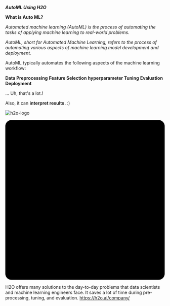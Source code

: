 ***AutoML Using H2O***


**What is Auto ML?**

_Automated machine learning (AutoML) is the process of automating the tasks of applying machine learning to real-world problems._

_AutoML, short for Automated Machine Learning, refers to the process of automating various aspects of machine learning model development and deployment._

AutoML typically automates the following aspects of the machine learning workflow:

**Data Preprocessing**
**Feature Selection**
**hyperparameter Tuning**
**Evaluation**
**Deployment**

... Uh, that's a lot.!

Also, it can **interpret results.** :)

![h2o-logo](https://github.com/hari255/H2OAutoML-/assets/59302293/bd1f8454-f114-430a-b79c-1a8f07ba4da4)
<?xml version="1.0" encoding="UTF-8"?><svg id="Layer_1" xmlns="http://www.w3.org/2000/svg" viewBox="0 0 600.28 600.28"><defs></defs><rect id="Fill-1" class="cls-3" width="600.28" height="600.28" rx="23.24" ry="23.24"/><path class="cls-2" d="m174.33,246.06v92.78h-21.47v-38.04h-42.15v38.04h-21.47v-92.78h21.47v36.58h42.15v-36.58h21.47Z"/><path class="cls-2" d="m259.81,321.34v17.5h-70.11v-13.92l35.79-33.8c8.22-7.82,9.67-12.59,9.67-17.1,0-7.29-5.04-11.53-14.84-11.53-7.95,0-14.71,3.05-19.22,9.28l-15.64-10.07c7.16-10.47,20.15-17.23,36.85-17.23,20.68,0,34.46,10.6,34.46,27.44,0,9.01-2.52,17.23-15.51,29.29l-21.34,20.15h39.89Z"/><path class="cls-2" d="m268.69,292.45c0-27.57,21.47-47.98,50.76-47.98s50.76,20.28,50.76,47.98-21.6,47.98-50.76,47.98-50.76-20.41-50.76-47.98Zm79.79,0c0-17.63-12.46-29.69-29.03-29.69s-29.03,12.06-29.03,29.69,12.46,29.69,29.03,29.69,29.03-12.06,29.03-29.69Z"/><path class="cls-1" d="m377.23,326.91c0-7.69,5.7-12.72,12.86-12.72s12.86,5.04,12.86,12.72-5.7,12.99-12.86,12.99-12.86-5.43-12.86-12.99Z"/><path class="cls-1" d="m481.4,298.15v40.69h-19.35v-8.88c-3.84,6.49-11.27,9.94-21.74,9.94-16.7,0-26.64-9.28-26.64-21.6s8.88-21.34,30.62-21.34h16.43c0-8.88-5.3-14.05-16.43-14.05-7.55,0-15.37,2.52-20.54,6.63l-7.42-14.45c7.82-5.57,19.35-8.61,30.75-8.61,21.74,0,34.33,10.07,34.33,31.68Zm-20.68,18.16v-7.29h-14.18c-9.67,0-12.72,3.58-12.72,8.35,0,5.17,4.37,8.61,11.66,8.61,6.89,0,12.86-3.18,15.24-9.67Z"/><path class="cls-1" d="m497.56,246.06c0-6.49,5.17-11.53,12.86-11.53s12.86,4.77,12.86,11.13c0,6.89-5.17,11.93-12.86,11.93s-12.86-5.04-12.86-11.53Zm2.52,21.47h20.68v71.31h-20.68v-71.31Z"/></svg>


H2O offers many solutions to the day-to-day problems that data scientists and machine learning engineers face. It saves a lot of time during pre-processing, tuning, and evaluation.
https://h2o.ai/company/




